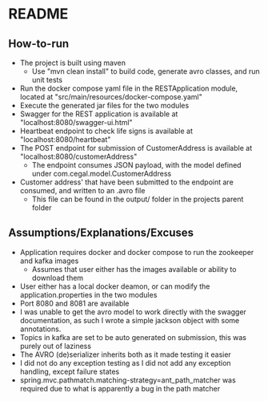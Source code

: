 # README

## How-to-run
- The project is built using maven
  - Use "mvn clean install" to build code, generate avro classes, and run unit tests
- Run the docker compose yaml file in the RESTApplication module, located at "src/main/resources/docker-compose.yaml"
- Execute the generated jar files for the two modules 
- Swagger for the REST application is available at "localhost:8080/swagger-ui.html"
- Heartbeat endpoint to check life signs is available at "localhost:8080/heartbeat"
- The POST endpoint for submission of CustomerAddress is available at "localhost:8080/customerAddress"
  - The endpoint consumes JSON payload, with the model defined under com.cegal.model.CustomerAddress
- Customer address' that have been submitted to the endpoint are consumed, and written to an .avro file
  - This file can be found in the output/ folder in the projects parent folder

## Assumptions/Explanations/Excuses
- Application requires docker and docker compose to run the zookeeper and kafka images
  - Assumes that user either has the images available or ability to download them 
- User either has a local docker deamon, or can modify the application.properties in the two modules
- Port 8080 and 8081 are available
- I was unable to get the avro model to work directly with the swagger documentation, as such I wrote a simple jackson object with some annotations.
- Topics in kafka are set to be auto generated on submission, this was purely out of laziness
- The AVRO (de)serializer inherits both as it made testing it easier
- I did not do any exception testing as I did not add any exception handling, except failure states
- spring.mvc.pathmatch.matching-strategy=ant_path_matcher was required due to what is apparently a bug in the path matcher
